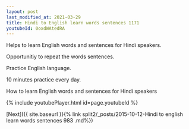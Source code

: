 ```yaml
---
layout: post
last_modified_at: 2021-03-29
title: Hindi to English learn words sentences 1171 
youtubeId: 0oxdWAtedRA
---
```

 
 
Helps to learn English words and sentences for Hindi speakers.

Opportunitiy to repeat the words sentences. 

Practice English language. 
 
10 minutes practice every day. 
 
How to learn English words and sentences for Hindi speakers 
 
{% include youtubePlayer.html id=page.youtubeId %}
 
 
[Next]({{ site.baseurl }}{% link  split2/_posts/2015-10-12-Hindi to english learn words sentences 983 .md%})
 
